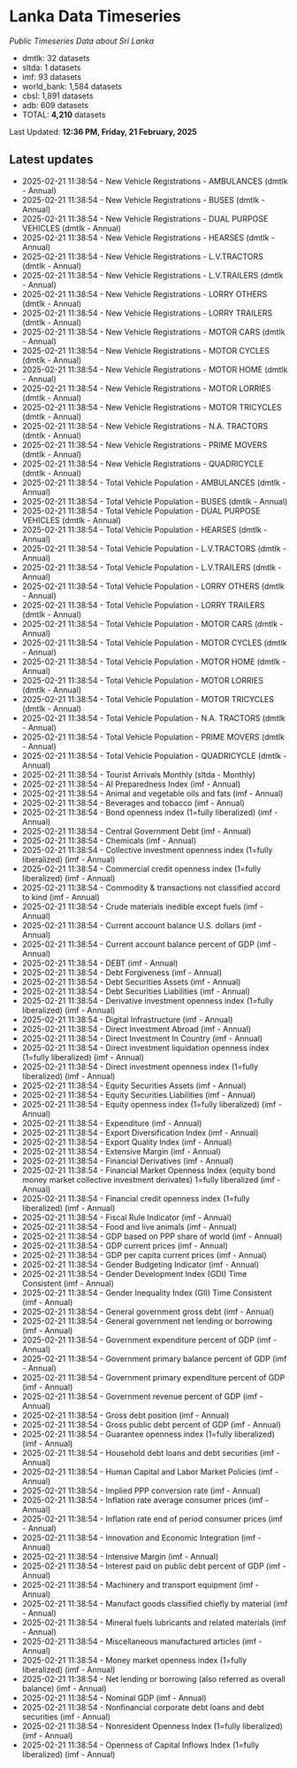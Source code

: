 # Lanka Data Timeseries
*Public Timeseries Data about Sri Lanka*

* dmtlk: 32 datasets
* sltda: 1 datasets
* imf: 93 datasets
* world_bank: 1,584 datasets
* cbsl: 1,891 datasets
* adb: 609 datasets
* TOTAL: **4,210** datasets

Last Updated: **12:36 PM, Friday, 21 February, 2025**

## Latest updates

* 2025-02-21 11:38:54 - New Vehicle Registrations - AMBULANCES (dmtlk - Annual)
* 2025-02-21 11:38:54 - New Vehicle Registrations - BUSES (dmtlk - Annual)
* 2025-02-21 11:38:54 - New Vehicle Registrations - DUAL PURPOSE VEHICLES (dmtlk - Annual)
* 2025-02-21 11:38:54 - New Vehicle Registrations - HEARSES (dmtlk - Annual)
* 2025-02-21 11:38:54 - New Vehicle Registrations - L.V.TRACTORS (dmtlk - Annual)
* 2025-02-21 11:38:54 - New Vehicle Registrations - L.V.TRAILERS (dmtlk - Annual)
* 2025-02-21 11:38:54 - New Vehicle Registrations - LORRY OTHERS (dmtlk - Annual)
* 2025-02-21 11:38:54 - New Vehicle Registrations - LORRY TRAILERS (dmtlk - Annual)
* 2025-02-21 11:38:54 - New Vehicle Registrations - MOTOR CARS (dmtlk - Annual)
* 2025-02-21 11:38:54 - New Vehicle Registrations - MOTOR CYCLES (dmtlk - Annual)
* 2025-02-21 11:38:54 - New Vehicle Registrations - MOTOR HOME (dmtlk - Annual)
* 2025-02-21 11:38:54 - New Vehicle Registrations - MOTOR LORRIES (dmtlk - Annual)
* 2025-02-21 11:38:54 - New Vehicle Registrations - MOTOR TRICYCLES (dmtlk - Annual)
* 2025-02-21 11:38:54 - New Vehicle Registrations - N.A. TRACTORS (dmtlk - Annual)
* 2025-02-21 11:38:54 - New Vehicle Registrations - PRIME MOVERS (dmtlk - Annual)
* 2025-02-21 11:38:54 - New Vehicle Registrations - QUADRICYCLE (dmtlk - Annual)
* 2025-02-21 11:38:54 - Total Vehicle Population - AMBULANCES (dmtlk - Annual)
* 2025-02-21 11:38:54 - Total Vehicle Population - BUSES (dmtlk - Annual)
* 2025-02-21 11:38:54 - Total Vehicle Population - DUAL PURPOSE VEHICLES (dmtlk - Annual)
* 2025-02-21 11:38:54 - Total Vehicle Population - HEARSES (dmtlk - Annual)
* 2025-02-21 11:38:54 - Total Vehicle Population - L.V.TRACTORS (dmtlk - Annual)
* 2025-02-21 11:38:54 - Total Vehicle Population - L.V.TRAILERS (dmtlk - Annual)
* 2025-02-21 11:38:54 - Total Vehicle Population - LORRY OTHERS (dmtlk - Annual)
* 2025-02-21 11:38:54 - Total Vehicle Population - LORRY TRAILERS (dmtlk - Annual)
* 2025-02-21 11:38:54 - Total Vehicle Population - MOTOR CARS (dmtlk - Annual)
* 2025-02-21 11:38:54 - Total Vehicle Population - MOTOR CYCLES (dmtlk - Annual)
* 2025-02-21 11:38:54 - Total Vehicle Population - MOTOR HOME (dmtlk - Annual)
* 2025-02-21 11:38:54 - Total Vehicle Population - MOTOR LORRIES (dmtlk - Annual)
* 2025-02-21 11:38:54 - Total Vehicle Population - MOTOR TRICYCLES (dmtlk - Annual)
* 2025-02-21 11:38:54 - Total Vehicle Population - N.A. TRACTORS (dmtlk - Annual)
* 2025-02-21 11:38:54 - Total Vehicle Population - PRIME MOVERS (dmtlk - Annual)
* 2025-02-21 11:38:54 - Total Vehicle Population - QUADRICYCLE (dmtlk - Annual)
* 2025-02-21 11:38:54 - Tourist Arrivals Monthly (sltda - Monthly)
* 2025-02-21 11:38:54 - AI Preparedness Index (imf - Annual)
* 2025-02-21 11:38:54 - Animal and vegetable oils and fats (imf - Annual)
* 2025-02-21 11:38:54 - Beverages and tobacco (imf - Annual)
* 2025-02-21 11:38:54 - Bond openness index (1=fully liberalized) (imf - Annual)
* 2025-02-21 11:38:54 - Central Government Debt (imf - Annual)
* 2025-02-21 11:38:54 - Chemicals (imf - Annual)
* 2025-02-21 11:38:54 - Collective investment openness index (1=fully liberalized) (imf - Annual)
* 2025-02-21 11:38:54 - Commercial credit openness index (1=fully liberalized) (imf - Annual)
* 2025-02-21 11:38:54 - Commodity & transactions not classified accord to kind (imf - Annual)
* 2025-02-21 11:38:54 - Crude materials inedible except fuels (imf - Annual)
* 2025-02-21 11:38:54 - Current account balance U.S. dollars (imf - Annual)
* 2025-02-21 11:38:54 - Current account balance percent of GDP (imf - Annual)
* 2025-02-21 11:38:54 - DEBT (imf - Annual)
* 2025-02-21 11:38:54 - Debt Forgiveness (imf - Annual)
* 2025-02-21 11:38:54 - Debt Securities Assets (imf - Annual)
* 2025-02-21 11:38:54 - Debt Securities Liabilities (imf - Annual)
* 2025-02-21 11:38:54 - Derivative investment openness index (1=fully liberalized) (imf - Annual)
* 2025-02-21 11:38:54 - Digital Infrastructure (imf - Annual)
* 2025-02-21 11:38:54 - Direct Investment Abroad (imf - Annual)
* 2025-02-21 11:38:54 - Direct Investment In Country (imf - Annual)
* 2025-02-21 11:38:54 - Direct investment liquidation openness index (1=fully liberalized) (imf - Annual)
* 2025-02-21 11:38:54 - Direct investment openness index (1=fully liberalized) (imf - Annual)
* 2025-02-21 11:38:54 - Equity Securities Assets (imf - Annual)
* 2025-02-21 11:38:54 - Equity Securities Liabilities (imf - Annual)
* 2025-02-21 11:38:54 - Equity openness index (1=fully liberalized) (imf - Annual)
* 2025-02-21 11:38:54 - Expenditure (imf - Annual)
* 2025-02-21 11:38:54 - Export Diversification Index (imf - Annual)
* 2025-02-21 11:38:54 - Export Quality Index (imf - Annual)
* 2025-02-21 11:38:54 - Extensive Margin (imf - Annual)
* 2025-02-21 11:38:54 - Financial Derivatives (imf - Annual)
* 2025-02-21 11:38:54 - Financial Market Openness Index (equity bond money market collective investment derivates) 1=fully liberalized (imf - Annual)
* 2025-02-21 11:38:54 - Financial credit openness index (1=fully liberalized) (imf - Annual)
* 2025-02-21 11:38:54 - Fiscal Rule Indicator (imf - Annual)
* 2025-02-21 11:38:54 - Food and live animals (imf - Annual)
* 2025-02-21 11:38:54 - GDP based on PPP share of world (imf - Annual)
* 2025-02-21 11:38:54 - GDP current prices (imf - Annual)
* 2025-02-21 11:38:54 - GDP per capita current prices (imf - Annual)
* 2025-02-21 11:38:54 - Gender Budgeting Indicator (imf - Annual)
* 2025-02-21 11:38:54 - Gender Development Index (GDI) Time Consistent (imf - Annual)
* 2025-02-21 11:38:54 - Gender Inequality Index (GII) Time Consistent (imf - Annual)
* 2025-02-21 11:38:54 - General government gross debt (imf - Annual)
* 2025-02-21 11:38:54 - General government net lending or borrowing (imf - Annual)
* 2025-02-21 11:38:54 - Government expenditure percent of GDP (imf - Annual)
* 2025-02-21 11:38:54 - Government primary balance percent of GDP (imf - Annual)
* 2025-02-21 11:38:54 - Government primary expenditure percent of GDP (imf - Annual)
* 2025-02-21 11:38:54 - Government revenue percent of GDP (imf - Annual)
* 2025-02-21 11:38:54 - Gross debt position (imf - Annual)
* 2025-02-21 11:38:54 - Gross public debt percent of GDP (imf - Annual)
* 2025-02-21 11:38:54 - Guarantee openness index (1=fully liberalized) (imf - Annual)
* 2025-02-21 11:38:54 - Household debt loans and debt securities (imf - Annual)
* 2025-02-21 11:38:54 - Human Capital and Labor Market Policies (imf - Annual)
* 2025-02-21 11:38:54 - Implied PPP conversion rate (imf - Annual)
* 2025-02-21 11:38:54 - Inflation rate average consumer prices (imf - Annual)
* 2025-02-21 11:38:54 - Inflation rate end of period consumer prices (imf - Annual)
* 2025-02-21 11:38:54 - Innovation and Economic Integration (imf - Annual)
* 2025-02-21 11:38:54 - Intensive Margin (imf - Annual)
* 2025-02-21 11:38:54 - Interest paid on public debt percent of GDP (imf - Annual)
* 2025-02-21 11:38:54 - Machinery and transport equipment (imf - Annual)
* 2025-02-21 11:38:54 - Manufact goods classified chiefly by material (imf - Annual)
* 2025-02-21 11:38:54 - Mineral fuels lubricants and related materials (imf - Annual)
* 2025-02-21 11:38:54 - Miscellaneous manufactured articles (imf - Annual)
* 2025-02-21 11:38:54 - Money market openness index (1=fully liberalized) (imf - Annual)
* 2025-02-21 11:38:54 - Net lending or borrowing (also referred as overall balance) (imf - Annual)
* 2025-02-21 11:38:54 - Nominal GDP (imf - Annual)
* 2025-02-21 11:38:54 - Nonfinancial corporate debt loans and debt securities (imf - Annual)
* 2025-02-21 11:38:54 - Nonresident Openness Index (1=fully liberalized) (imf - Annual)
* 2025-02-21 11:38:54 - Openness of Capital Inflows Index (1=fully liberalized) (imf - Annual)